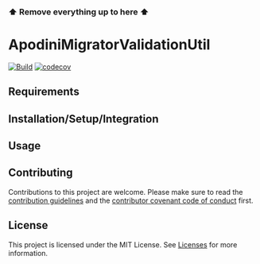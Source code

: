 <!--

This source file is part of the Apodini open source project

SPDX-FileCopyrightText: 2022 Paul Schmiedmayer and the project authors (see CONTRIBUTORS.md) <paul.schmiedmayer@tum.de>

SPDX-License-Identifier: MIT

-->

### ⬆️ Remove everything up to here ⬆️

# ApodiniMigratorValidationUtil

[![Build](https://github.com/Apodini/ApodiniMigratorValidationUtil/actions/workflows/build.yml/badge.svg)](https://github.com/Apodini/ApodiniMigratorValidationUtil/actions/workflows/build.yml)
[![codecov](https://codecov.io/gh/Apodini/ApodiniMigratorValidationUtil/branch/develop/graph/badge.svg?token=5MMKMPO5NR)](https://codecov.io/gh/Apodini/ApodiniMigratorValidationUtil)

## Requirements

## Installation/Setup/Integration

## Usage

## Contributing
Contributions to this project are welcome. Please make sure to read the [contribution guidelines](https://github.com/Apodini/.github/blob/main/CONTRIBUTING.md) and the [contributor covenant code of conduct](https://github.com/Apodini/.github/blob/main/CODE_OF_CONDUCT.md) first.

## License
This project is licensed under the MIT License. See [Licenses](https://github.com/Apodini/ApodiniMigratorValidationUtil/tree/develop/LICENSES) for more information.
